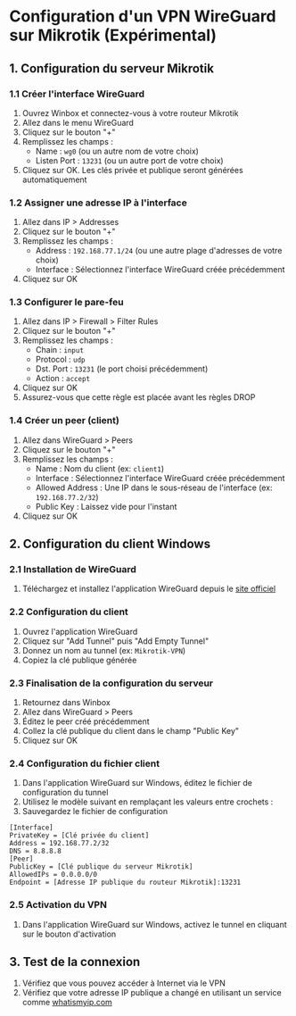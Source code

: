 # Configuration d'un VPN WireGuard sur Mikrotik (Expérimental)

## 1. Configuration du serveur Mikrotik
### 1.1 Créer l'interface WireGuard
1. Ouvrez Winbox et connectez-vous à votre routeur Mikrotik
2. Allez dans le menu WireGuard
3. Cliquez sur le bouton "+"
4. Remplissez les champs :
   - Name : `wg0` (ou un autre nom de votre choix)
   - Listen Port : `13231` (ou un autre port de votre choix)
5. Cliquez sur OK. Les clés privée et publique seront générées automatiquement

### 1.2 Assigner une adresse IP à l'interface
1. Allez dans IP > Addresses
2. Cliquez sur le bouton "+"
3. Remplissez les champs :
   - Address : `192.168.77.1/24` (ou une autre plage d'adresses de votre choix)
   - Interface : Sélectionnez l'interface WireGuard créée précédemment
4. Cliquez sur OK

### 1.3 Configurer le pare-feu
1. Allez dans IP > Firewall > Filter Rules
2. Cliquez sur le bouton "+"
3. Remplissez les champs :
   - Chain : `input`
   - Protocol : `udp`
   - Dst. Port : `13231` (le port choisi précédemment)
   - Action : `accept`
4. Cliquez sur OK
5. Assurez-vous que cette règle est placée avant les règles DROP

### 1.4 Créer un peer (client)
1. Allez dans WireGuard > Peers
2. Cliquez sur le bouton "+"
3. Remplissez les champs :
   - Name : Nom du client (ex: `client1`)
   - Interface : Sélectionnez l'interface WireGuard créée précédemment
   - Allowed Address : Une IP dans le sous-réseau de l'interface (ex: `192.168.77.2/32`)
   - Public Key : Laissez vide pour l'instant
4. Cliquez sur OK



## 2. Configuration du client Windows

### 2.1 Installation de WireGuard

1. Téléchargez et installez l'application WireGuard depuis le [site officiel](https://www.wireguard.com/install/)

### 2.2 Configuration du client

1. Ouvrez l'application WireGuard
2. Cliquez sur "Add Tunnel" puis "Add Empty Tunnel"
3. Donnez un nom au tunnel (ex: `Mikrotik-VPN`)
4. Copiez la clé publique générée

### 2.3 Finalisation de la configuration du serveur

1. Retournez dans Winbox
2. Allez dans WireGuard > Peers
3. Éditez le peer créé précédemment
4. Collez la clé publique du client dans le champ "Public Key"
5. Cliquez sur OK

### 2.4 Configuration du fichier client
1. Dans l'application WireGuard sur Windows, éditez le fichier de configuration du tunnel
2. Utilisez le modèle suivant en remplaçant les valeurs entre crochets :
3. Sauvegardez le fichier de configuration
```
[Interface]
PrivateKey = [Clé privée du client]
Address = 192.168.77.2/32
DNS = 8.8.8.8
[Peer]
PublicKey = [Clé publique du serveur Mikrotik]
AllowedIPs = 0.0.0.0/0
Endpoint = [Adresse IP publique du routeur Mikrotik]:13231
```


### 2.5 Activation du VPN
1. Dans l'application WireGuard sur Windows, activez le tunnel en cliquant sur le bouton d'activation

## 3. Test de la connexion
1. Vérifiez que vous pouvez accéder à Internet via le VPN
2. Vérifiez que votre adresse IP publique a changé en utilisant un service comme [whatismyip.com](https://www.whatismyip.com/)
